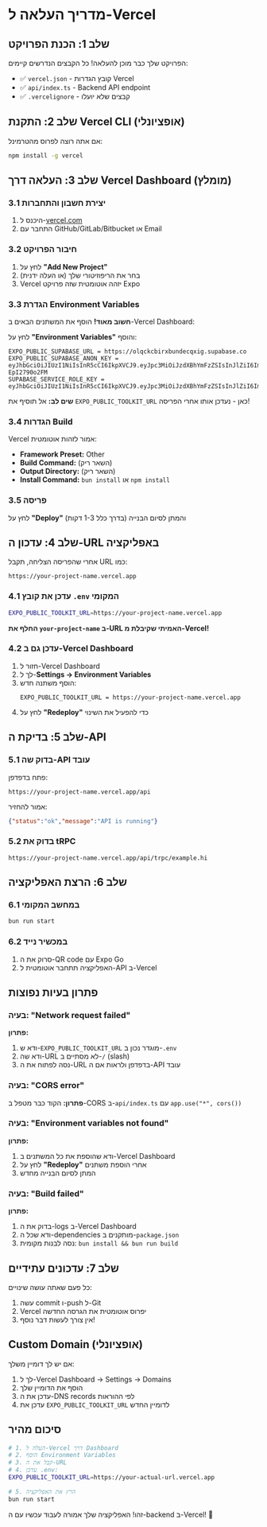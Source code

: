 # מדריך העלאה ל-Vercel

## שלב 1: הכנת הפרויקט

הפרויקט שלך כבר מוכן להעלאה! כל הקבצים הנדרשים קיימים:
- ✅ `vercel.json` - קובץ הגדרות Vercel
- ✅ `api/index.ts` - Backend API endpoint
- ✅ `.vercelignore` - קבצים שלא יועלו

## שלב 2: התקנת Vercel CLI (אופציונלי)

אם אתה רוצה לפרוס מהטרמינל:

```bash
npm install -g vercel
```

## שלב 3: העלאה דרך Vercel Dashboard (מומלץ)

### 3.1 יצירת חשבון והתחברות
1. היכנס ל-[vercel.com](https://vercel.com)
2. התחבר עם GitHub/GitLab/Bitbucket או Email

### 3.2 חיבור הפרויקט
1. לחץ על **"Add New Project"**
2. בחר את הריפוזיטורי שלך (או העלה ידנית)
3. Vercel יזהה אוטומטית שזה פרויקט Expo

### 3.3 הגדרת Environment Variables
**חשוב מאוד!** הוסף את המשתנים הבאים ב-Vercel Dashboard:

לחץ על **"Environment Variables"** והוסף:

```
EXPO_PUBLIC_SUPABASE_URL = https://olqckcbirxbundecqxig.supabase.co
EXPO_PUBLIC_SUPABASE_ANON_KEY = eyJhbGciOiJIUzI1NiIsInR5cCI6IkpXVCJ9.eyJpc3MiOiJzdXBhYmFzZSIsInJlZiI6Im9scWNrY2JpcnhidW5kZWNxeGlnIiwicm9sZSI6ImFub24iLCJpYXQiOjE3NTk4NjA0MDQsImV4cCI6MjA3NTQzNjQwNH0.Hvqh7S4WgPJhobaISF6bLJBF_AZuP1l-EpI2790o2FM
SUPABASE_SERVICE_ROLE_KEY = eyJhbGciOiJIUzI1NiIsInR5cCI6IkpXVCJ9.eyJpc3MiOiJzdXBhYmFzZSIsInJlZiI6Im9scWNrY2JpcnhidW5kZWNxeGlnIiwicm9sZSI6InNlcnZpY2Vfcm9sZSIsImlhdCI6MTc1OTg2MDQwNCwiZXhwIjoyMDc1NDM2NDA0fQ.nKfR_qM9BS31RtTbfmOzn6c2TvCMNVjr2vNbAut9nOg
```

**שים לב:** אל תוסיף את `EXPO_PUBLIC_TOOLKIT_URL` כאן - נעדכן אותו אחרי הפריסה!

### 3.4 הגדרות Build
Vercel אמור לזהות אוטומטית:
- **Framework Preset:** Other
- **Build Command:** (השאר ריק)
- **Output Directory:** (השאר ריק)
- **Install Command:** `bun install` או `npm install`

### 3.5 פריסה
לחץ על **"Deploy"** והמתן לסיום הבנייה (בדרך כלל 1-3 דקות)

## שלב 4: עדכון ה-URL באפליקציה

אחרי שהפריסה הצליחה, תקבל URL כמו:
```
https://your-project-name.vercel.app
```

### 4.1 עדכן את קובץ `.env` המקומי
```bash
EXPO_PUBLIC_TOOLKIT_URL=https://your-project-name.vercel.app
```

**החלף את `your-project-name` ב-URL האמיתי שקיבלת מ-Vercel!**

### 4.2 עדכן גם ב-Vercel Dashboard
1. חזור ל-Vercel Dashboard
2. לך ל-**Settings → Environment Variables**
3. הוסף משתנה חדש:
   ```
   EXPO_PUBLIC_TOOLKIT_URL = https://your-project-name.vercel.app
   ```
4. לחץ על **"Redeploy"** כדי להפעיל את השינוי

## שלב 5: בדיקת ה-API

### 5.1 בדוק שה-API עובד
פתח בדפדפן:
```
https://your-project-name.vercel.app/api
```

אמור להחזיר:
```json
{"status":"ok","message":"API is running"}
```

### 5.2 בדוק את tRPC
```
https://your-project-name.vercel.app/api/trpc/example.hi
```

## שלב 6: הרצת האפליקציה

### 6.1 במחשב המקומי
```bash
bun run start
```

### 6.2 במכשיר נייד
1. סרוק את ה-QR code עם Expo Go
2. האפליקציה תתחבר אוטומטית ל-API ב-Vercel

## פתרון בעיות נפוצות

### בעיה: "Network request failed"
**פתרון:**
1. ודא ש-`EXPO_PUBLIC_TOOLKIT_URL` מוגדר נכון ב-`.env`
2. ודא שה-URL לא מסתיים ב-`/` (slash)
3. נסה לפתוח את ה-URL בדפדפן ולראות אם ה-API עובד

### בעיה: "CORS error"
**פתרון:** הקוד כבר מטפל ב-CORS ב-`api/index.ts` עם `app.use("*", cors())`

### בעיה: "Environment variables not found"
**פתרון:**
1. ודא שהוספת את כל המשתנים ב-Vercel Dashboard
2. לחץ על **"Redeploy"** אחרי הוספת משתנים
3. המתן לסיום הבנייה מחדש

### בעיה: "Build failed"
**פתרון:**
1. בדוק את ה-logs ב-Vercel Dashboard
2. ודא שכל ה-dependencies מותקנים ב-`package.json`
3. נסה לבנות מקומית: `bun install && bun run build`

## שלב 7: עדכונים עתידיים

כל פעם שאתה עושה שינויים:
1. עשה commit ו-push ל-Git
2. Vercel יפרוס אוטומטית את הגרסה החדשה
3. אין צורך לעשות דבר נוסף!

## Custom Domain (אופציונלי)

אם יש לך דומיין משלך:
1. לך ל-Vercel Dashboard → Settings → Domains
2. הוסף את הדומיין שלך
3. עדכן את ה-DNS records לפי ההוראות
4. עדכן את `EXPO_PUBLIC_TOOLKIT_URL` לדומיין החדש

## סיכום מהיר

```bash
# 1. העלה ל-Vercel דרך Dashboard
# 2. הוסף Environment Variables
# 3. קבל את ה-URL
# 4. עדכן .env:
EXPO_PUBLIC_TOOLKIT_URL=https://your-actual-url.vercel.app

# 5. הרץ את האפליקציה
bun run start
```

זהו! האפליקציה שלך אמורה לעבוד עכשיו עם ה-backend ב-Vercel! 🚀
